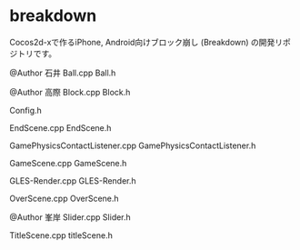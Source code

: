 breakdown
=========

Cocos2d-xで作るiPhone, Android向けブロック崩し (Breakdown) の開発リポジトリです。


@Author 石井
Ball.cpp
Ball.h

@Author 高際
Block.cpp
Block.h

Config.h

EndScene.cpp
EndScene.h

GamePhysicsContactListener.cpp
GamePhysicsContactListener.h

GameScene.cpp
GameScene.h

GLES-Render.cpp
GLES-Render.h

OverScene.cpp
OverScene.h

@Author 峯岸
Slider.cpp
Slider.h


TitleScene.cpp
titleScene.h


